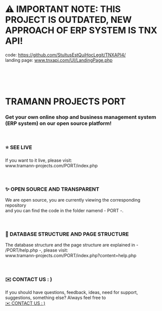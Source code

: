 # ⚠️ IMPORTANT NOTE: THIS PROJECT IS OUTDATED, NEW APPROACH OF ERP SYSTEM IS TNX API!
code: https://github.com/StultusEstQuiHocLegit/TNXAPI4/
<br>landing page: www.tnxapi.com/UI/LandingPage.php
<br>
<br>
<br>
<br>
<br>

# TRAMANN PROJECTS PORT
<h3>Get your own online shop and business management system (ERP system) on our open source platform!</h3>
<br>
<h3>⭐ SEE LIVE</h3>
If you want to it live, please visit:
<br>www.tramann-projects.com/PORT/index.php
<br>
<br>
<br>
<h3>✨ OPEN SOURCE AND TRANSPARENT</h3>
We are open source, you are currently viewing the corresponding repository
<br>and you can find the code in the folder namend - PORT -.
<br>
<br>
<br>
<h3>📖 DATABASE STRUCTURE AND PAGE STRUCTURE</h3>
The database structure and the page structure are explained in - /PORT/help.php -, please visit:
<br>www.tramann-projects.com/PORT/index.php?content=help.php
<br>
<br>
<br>
<h3>✉️ CONTACT US   : )</h3>
If you should have questions, feedback, ideas, need for support, suggestions, something else? Always feel free to
<br><a href="mailto:hi@tramann-projects.com?subject=Hi  : )&body=Hi,%0D%0A%0D%0A%0D%0A[ContentOfYourMessage]%0D%0A%0D%0A%0D%0A%0D%0AWith best regards,%0D%0A[YourName]" title="Always at your service   : )">✉️ CONTACT US   : )</a>


